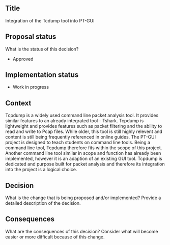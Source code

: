 ## Title

Integration of the Tcdump tool into PT-GUI

## Proposal status

What is the status of this decision?

- Approved

## Implementation status

- Work in progress

## Context

Tcpdump is a widely used command line packet analysis tool. It provides similar features to an already integrated tool - Tshark.
Tcpdump is lightweight and provides features such as packet filtering and the ability to read and write to Pcap files.
While older, this tool is still highly relevent and content is still being frequently referenced in online guides.
The PT-GUI project is designed to teach students on command line tools. Being a command line tool, Tcpdump therefore fits
within the scope of this project. Another command line tool similar in scope and function has already been implemented,
however it is an adaption of an existing GUI tool. Tcpdump is dedicated and purpose built for packet analysis and therefore
its integration into the project is a logical choice.

## Decision

What is the change that is being proposed and/or implemented? Provide a detailed description of the decision.

## Consequences

What are the consequences of this decision? Consider what will become easier or more difficult because of this change.
